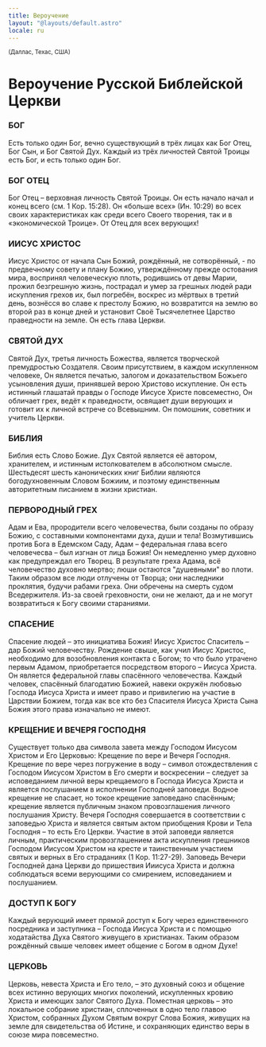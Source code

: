 ```yaml
---
title: Вероучение
layout: "@layouts/default.astro"
locale: ru
---
```


<small>(Даллас, Техас, США)</small>

<h1>Вероучение Русской Библейской Церкви</h1>

### БОГ

Есть только один Бог, вечно существующий в трёх лицах как Бог Отец, Бог Сын, и Бог Святой Дух. Каждый из трёх личностей Святой Троицы есть Бог, и есть только один Бог.

### БОГ ОТЕЦ

Бог Отец – верховная личность Святой Троицы. Он есть начало начал и конец всего (см. 1 Кор. 15:28). Он «больше всех» (Ин. 10:29) во всех своих характеристиках как среди всего Своего творения, так и в «экономической Троице». От Отец для всех верующих!

### ИИСУС ХРИСТОС

Иисус Христос от начала Сын Божий, рождённый, не сотворённый, - по предвечному совету и плану Божию, утверждённому прежде остования мира, воспринял человеческую плоть, родившись от девы Марии, прожил безгрешную жизнь, пострадал и умер за грешных людей ради искупления грехов их, был погребён, воскрес из мёртвых в третий день, вознёсся во славе к престолу Божию, но возвратится на землю во второй раз в конце дней и установит Своё Тысячелетнее Царство праведности на земле. Он есть глава Церкви.

### СВЯТОЙ ДУХ

Святой Дух, третья личность Божества, является творческой премудростью Создателя. Своим присутствием, в каждом искупленном человеке, Он является печатью, залогом и доказательством Божьего усыновления души, принявшей верою Христово искупление. Он есть истинный глашатай правды о Господе Иисусе Христе повсеместно, Он обличает грех, ведёт к праведности, освящает души верующих и готовит их к личной встрече со Всевышним. Он помошник, советник и учитель Церкви.

### БИБЛИЯ

Библия есть Слово Божие. Дух Святой является её автором, хранителем, и истинным истолкователем в абсолютном смысле. Шестьдесят шесть канонических книг Библии являются богодухновенным Словом Божиим, и поэтому единственным авторитетным писанием в жизни христиан.

### ПЕРВОРОДНЫЙ ГРЕХ

Адам и Ева, прородители всего человечества, были созданы по образу Божию, с составными компонентами духа, души и тела! Возмутившись против Бога в Едемском Саду, Адам – федеральная глава всего человечесва – был изгнан от лица Божия! Он немедленно умер духовно как предупреждал его Творец. В результате греха Адама, всё человечество духовно мертво; люши остаются "душевными" во плоти. Таким образом все люди отлучены от Творца; они наследники проклятия, будучи рабами греха. Они обречены на смерть судом Вседержителя. Из-за своей греховности, они не желают, да и не могут возвратиться к Богу своими стараниями.

### СПАСЕНИЕ

Спасение людей – это инициатива Божия! Иисус Христос Спаситель – дар Божий человечеству. Рождение свыше, как учил Иисус Христос, необходимо для возобновления контакта с Богом; то что было утрачено первым Адамом, приобретается посредством второго – Иисуса Христа. Он является федеральной главы спасённого человечества. Каждый человек, спасённый благодатию Божией, навеки окружён любовью Господа Иисуса Христа и имеет право и привилегию на участие в Царствии Божием, тогда как все кто без Спасителя Иисуса Христа Сына Божия этого права изначально не имеют.

### КРЕЩЕНИЕ И ВЕЧЕРЯ ГОСПОДНЯ

Существует только два символа завета между Господом Иисусом Христом и Его Церковью: Крещение по вере и Вечеря Господня. Крещение по вере через погружение в воду – символ отождествления с Господом Иисусом Христом в Его смерти и воскресении – следует за исповеданием личной веры крещаемого в Господа Иисуса Христа и является послушанием в исполнении Господней заповеди. Водное крещение не спасает, но токое крещение заповедано спасённым; крещение является публичным знаком провозглашения личного послушания Христу. Вечеря Господня совершается в соответствии с заповедью Христа и является святым актом приобщения Крови и Тела Господня – то есть Его Церкви. Участие в этой заповеди является личным, практическим провозглашением акта искупления грешников Господом Иисусом Христом на кресте и таинственным участием святых и верных в Его страданиях (1 Кор. 11:27-29). Заповедь Вечери Господней дана Церкви до пришествия Ииисуса Христа и должна соблюдаться всеми верующими со смирением, исповеданием и послушанием.

### ДОСТУП К БОГУ

Каждый верующий имеет прямой доступ к Богу через единственного посредника и заступника – Господа Иисуса Христа и с помощью ходатайства Духа Святого живущего в христианах. Таким образом рождённый свыше человек имеет общение с Богом в одном Духе!

### ЦЕРКОВЬ

Церковь, невеста Христа и Его тело, – это духовный союз и общение всех истинно верующих многих поколений, искупленных кровию Христа и имеющих залог Святого Духа. Поместная церковь – это локальное собрание христиан, сплоченных в одно тело главою Христом, собранных Духом Святым вокруг Слова Божия, живущих на земле для свидетельства об Истине, и сохраняющих единство веры в союзе мира повсеместно.
